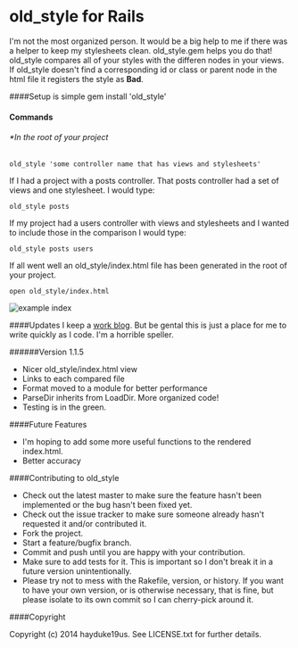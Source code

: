 # old_style for Rails

I'm not the most organized person. It would be a big help to me if there was a helper to keep my stylesheets clean. old_style.gem helps you do that!
old_style compares all of your styles with the differen nodes in your views.
If old_style doesn't find a corresponding id or class or parent node in the html file it registers the style as **Bad**.

####Setup is simple
	gem install 'old_style'
	
#### Commands
###### *In the root of your project
	old_style 'some controller name that has views and stylesheets'

If I had a project  with a posts controller. That posts controller had a set of views and one stylesheet. I would type:

	old_style posts

If my project had a users controller with views and stylesheets and I wanted to include those in the comparison I would type:

	old_style posts users

If all went well an old_style/index.html file has been generated in the root of your project.

	open old_style/index.html

![example index](http://i.imgur.com/mGGpY8m.png)

####Updates
I keep a [work blog](http://octopress.dev/blog/2014/01/30/old-style-dot-gem-work-blog/). But be gental this is just a place for me to write quickly as  I code. I'm a horrible speller.

######Version 1.1.5
 * Nicer old_style/index.html view
 *  Links to each compared file
 * Format moved to a module for better performance
 * ParseDir inherits from LoadDir. More organized code!
 * Testing is in the green.

####Future Features

* I'm hoping to add some more useful functions to the rendered index.html.
* Better accuracy


####Contributing to old_style
 
* Check out the latest master to make sure the feature hasn't been implemented or the bug hasn't been fixed yet.
* Check out the issue tracker to make sure someone already hasn't requested it and/or contributed it.
* Fork the project.
* Start a feature/bugfix branch.
* Commit and push until you are happy with your contribution.
* Make sure to add tests for it. This is important so I don't break it in a future version unintentionally.
* Please try not to mess with the Rakefile, version, or history. If you want to have your own version, or is otherwise necessary, that is fine, but please isolate to its own commit so I can cherry-pick around it.

####Copyright

Copyright (c) 2014 hayduke19us. See LICENSE.txt for
further details.


